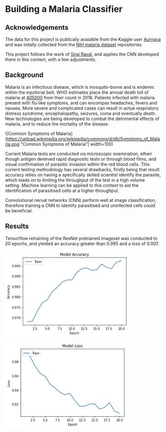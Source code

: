 # Building a Malaria Classifier

## Acknowledgements 

The data for this project is publically avaialble from the Kaggle user [Aurnava](https://www.kaggle.com/iarunava/cell-images-for-detecting-malaria) and was initally collected from the [NIH malaria dataset](https://ceb.nlm.nih.gov/repositories/malaria-datasets/) repositories. 

This project follows the work of [Siraj Raval](https://github.com/llSourcell/AI_Startup_Prototype), and applies the CNN developed there in this context, with a few adjustments. 

## Background

Malaria is an infectious disease, which is mosquito-borne and is endemic within the equitorial belt. WHO estimates place the annual death toll of malaria at [405000](https://www.who.int/publications/i/item/world-malaria-report-2019) from their count in 2018. Patients infected with malaria present with flu-like symptoms, and can encompas headaches, fevers and nausea. More severe and complicated cases can result in actue respiratory distress syndrome, encephalopathy, seizures, coma and eventually death. New technologies are being developed to combat the detrimental effects of malaria, and to reduce the mortality of the disease.

![Common Symptoms of Malaria](https://upload.wikimedia.org/wikipedia/commons/d/db/Symptoms_of_Malaria.png "Common Symptoms of Malaria"| width=100)


Current Malaria tests are conducted via microscopic examination, etheir though antigen dereived rapid diagnositc tests or through blood films, and visual confirmation of parasitic invasion within the red blood cells. This current testing methodology has several drawbacks, firstly being that result accuracy relies on having a specifically skilled scientist identify the parasite, which leads on to limiting the throughput of the test in a high volume setting. Machine learning can be applied to this context to aid the identification of parasitised cells at a higher throughput.

Convolutional nerual networks (CNN) perform well at image classification, therefore training a CNN to identify parasitised and uninfected cells could be beneficial. 


## Results 

Tensorflow retraining of the ResNet pretrained imageset was conducted to 20 epochs, and yielded an accuracy greater than 0.995 and a loss of 0.007.

![Accuracy across 20 epochs](Results/Accuracy.png "Accuracy")

![Loss across 20 epochs](Results/Model_Loss.png "Loss")


